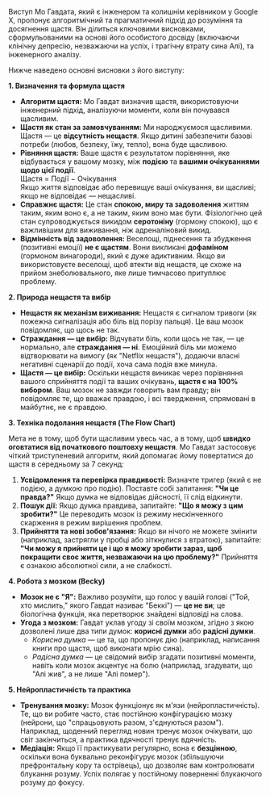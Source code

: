 Виступ Мо Гавдата, який є інженером та колишнім керівником у Google X, пропонує алгоритмічний та прагматичний підхід до розуміння та досягнення щастя. Він ділиться ключовими висновками, сформульованими на основі його особистого досвіду (включаючи клінічну депресію, незважаючи на успіх, і трагічну втрату сина Алі), та інженерного аналізу.

Нижче наведено основні висновки з його виступу:

**1\. Визначення та формула щастя**

* **Алгоритм щастя:** Мо Гавдат визначив щастя, використовуючи інженерний підхід, аналізуючи моменти, коли він почувався щасливим.  
* **Щастя як стан за замовчуванням:** Ми народжуємося щасливими. Щастя — це **відсутність нещастя**. Якщо дитині забезпечити базові потреби (любов, безпеку, їжу, тепло), вона буде щасливою.  
* **Рівняння щастя:** Ваше щастя є результатом порівняння, яке відбувається у вашому мозку, між **подією** та **вашими очікуваннями щодо цієї події**.  
  Щастя \= Події − Очікування  
  Якщо життя відповідає або перевищує ваші очікування, ви щасливі; якщо не відповідає — нещасливі.  
* **Справжнє щастя:** Це стан **спокою, миру та задоволення** життям таким, яким воно є, а не таким, яким воно має бути. Фізіологічно цей стан супроводжується викидом **серотоніну** (гормону спокою), що є важливішим для виживання, ніж адреналіновий викид.  
* **Відмінність від задоволення:** Веселощі, піднесення та збудження (позитивні емоції) **не є щастям**. Вони викликані **дофаміном** (гормоном винагороди), який є дуже адиктивним. Якщо ви використовуєте веселощі, щоб втекти від нещастя, це схоже на прийом знеболювального, яке лише тимчасово притуплює проблему.

**2\. Природа нещастя та вибір**

* **Нещастя як механізм виживання:** Нещастя є сигналом тривоги (як пожежна сигналізація або біль від порізу пальця). Це ваш мозок повідомляє, що щось не так.  
* **Страждання — це вибір:** Відчувати біль, коли щось не так, — це нормально, але **страждання — ні**. Емоційний біль ми можемо відтворювати на вимогу (як "Netflix нещастя"), додаючи власні негативні сценарії до події, хоча сама подія вже минула.  
* **Щастя — це вибір:** Оскільки нещастя виникає через порівняння вашого сприйняття події та ваших очікувань, **щастя є на 100% вибором**. Ваш мозок не завжди говорить вам правду; він повідомляє те, що вважає правдою, і всі твердження, спрямовані в майбутнє, не є правдою.

**3\. Техніка подолання нещастя (The Flow Chart)**

Мета не в тому, щоб бути щасливим увесь час, а в тому, щоб **швидко оговтатися від початкового поштовху нещастя**. Мо Гавдат застосовує чіткий триступеневий алгоритм, який допомагає йому повертатися до щастя в середньому за 7 секунд:

1. **Усвідомлення та перевірка правдивості:** Визначте тригер (який є не подією, а думкою про подію). Поставте собі запитання: **"Чи це правда?"** Якщо думка не відповідає дійсності, її слід відкинути.  
2. **Пошук дії:** Якщо думка правдива, запитайте: **"Що я можу з цим зробити?"** Це переводить мозок із режиму нескінченного скарження в режим вирішення проблем.  
3. **Прийняття та нові зобов'язання:** Якщо ви нічого не можете змінити (наприклад, застрягли у пробці або зіткнулися з втратою), запитайте: **"Чи можу я прийняти це і що я можу зробити зараз, щоб покращити своє життя, незважаючи на цю проблему?"** Прийняття є ознакою абсолютної сили, а не слабкості.

**4\. Робота з мозком (Becky)**

* **Мозок не є "Я":** Важливо розуміти, що голос у вашій голові ("Той, хто мислить," якого Гавдат називає "Беккі") — **це не ви**; це біологічна функція, яка перетворює знайдені відповіді на слова.  
* **Угода з мозком:** Гавдат уклав угоду зі своїм мозком, згідно з якою дозволені лише два типи думок: **корисні думки** або **радісні думки**.  
  * *Корисна думка* — це та, що пропонує дію (наприклад, написання книги про щастя, щоб виконати мрію сина).  
  * *Радісна думка* — це свідомий вибір згадати позитивні моменти, навіть коли мозок акцентує на болю (наприклад, згадувати, що "Алі жив", а не лише "Алі помер").

**5\. Нейропластичність та практика**

* **Тренування мозку:** Мозок функціонує як м'язи (нейропластичність). Те, що ви робите часто, стає постійною конфігурацією мозку (нейрони, що "спрацьовують разом, з'єднуються разом"). Наприклад, щоденний перегляд новин тренує мозок очікувати, що світ закінчиться, а практика вдячності тренує вдячність.  
* **Медіація:** Якщо її практикувати регулярно, вона є **безцінною**, оскільки вона буквально реконфігурує мозок (збільшуючи префронтальну кору та острівець), що дозволяє вам контролювати блукання розуму. Успіх полягає у постійному поверненні блукаючого розуму до фокусу.

